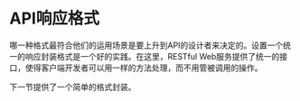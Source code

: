 # API响应格式

哪一种格式最符合他们的运用场景是要上升到API的设计者来决定的。设置一个统一的响应封装格式是一个好的实践。在这里，RESTful Web服务提供了统一的接口，使得客户端开发者可以用一样的方法处理，而不用管被调用的操作。

下一节提供了一个简单的格式封装。